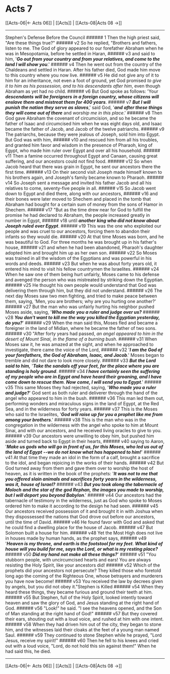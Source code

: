 # Acts 7

[[Acts-06|← Acts 06]] | [[Acts]] | [[Acts-08|Acts 08 →]]
***

Stephen's Defense Before the Council ###### 1 Then the high priest said, "Are these things true?" ###### v2 So he replied, "Brothers and fathers, listen to me. The God of glory appeared to our forefather Abraham when he was in Mesopotamia, before he settled in Haran, ###### v3 and said to him, '**_Go out from your country and from your relatives, and come to the land I will show you_**.' ###### v4 Then he went out from the country of the Chaldeans and settled in Haran. After his father died, God made him move to this country where you now live. ###### v5 He did not give any of it to him for an inheritance, not even a foot of ground, yet God promised _to give it to him as his possession, and to his descendants after him_, even though Abraham as yet had no child. ###### v6 But God spoke as follows: 'Your **_descendants_** **_will be foreigners_** **_in_** **_a foreign country, whose citizens will enslave them and mistreat them for 400 years_**. ###### v7 **_But_** **_I will punish_** **_the nation they serve as slaves_**,' said God, '**_and_** **_after these things they will come out of there_** and _worship_ _me_ _in this place_.' ###### v8 Then God gave Abraham the covenant of circumcision, and so he became the father of Isaac and circumcised him when he was eight days old, and Isaac became the father of Jacob, and Jacob of the twelve patriarchs. ###### v9 The patriarchs, because they were jealous of Joseph, sold him into Egypt. But God was with him, ###### v10 and rescued him from all his troubles, and granted him favor and wisdom in the presence of Pharaoh, king of Egypt, who made him ruler over Egypt and over all his household. ###### v11 Then a famine occurred throughout Egypt and Canaan, causing great suffering, and our ancestors could not find food. ###### v12 So when Jacob heard that there was grain in Egypt, he sent our ancestors there the first time. ###### v13 On their second visit Joseph made himself known to his brothers again, and Joseph's family became known to Pharaoh. ###### v14 So Joseph sent a message and invited his father Jacob and all his relatives to come, seventy-five people in all. ###### v15 So Jacob went down to Egypt and died there, along with our ancestors, ###### v16 and their bones were later moved to Shechem and placed in the tomb that Abraham had bought for a certain sum of money from the sons of Hamor in Shechem. ###### v17 "But as the time drew near for God to fulfill the promise he had declared to Abraham, the people increased greatly in number in Egypt, ###### v18 until **_another_** **_king who did not know about_** **_Joseph_** **_ruled_** **_over Egypt_**. ###### v19 This was the one who exploited our people and was cruel to our ancestors, forcing them to abandon their infants so they would die. ###### v20 At that time Moses was born, and he was beautiful to God. For three months he was brought up in his father's house, ###### v21 and when he had been abandoned, Pharaoh's daughter adopted him and brought him up as her own son. ###### v22 So Moses was trained in all the wisdom of the Egyptians and was powerful in his words and deeds. ###### v23 But when he was about forty years old, it entered his mind to visit his fellow countrymen the Israelites. ###### v24 When he saw one of them being hurt unfairly, Moses came to his defense and avenged the person who was mistreated by striking down the Egyptian. ###### v25 He thought his own people would understand that God was delivering them through him, but they did not understand. ###### v26 The next day Moses saw two men fighting, and tried to make peace between them, saying, 'Men, you are brothers; why are you hurting one another?' ###### v27 But the man who was unfairly hurting his neighbor pushed Moses aside, saying, '**_Who made_** **_you_** **_a ruler and judge over us?_** ###### v28 **_You_** **_don't want to kill me the way you killed the Egyptian yesterday, do you?_**' ###### v29 When the man said this, Moses fled and became a foreigner in the land of Midian, where he became the father of two sons. ###### v30 "After forty years had passed, _an angel appeared to him in the desert_ _of Mount Sinai, in the flame of a burning bush_. ###### v31 When Moses saw it, he was amazed at the sight, and when he approached to investigate, there came the voice of the Lord, ###### v32 '**_I am the God of your forefathers,_** **_the God of Abraham, Isaac,_** **_and Jacob_**.' Moses began to tremble and did not dare to look more closely. ###### v33 **_But_** **_the Lord said to him,_** '**_Take the sandals off your feet, for the place where you are standing is holy ground_**. ###### v34 **_I have certainly seen the suffering_** **_of my people who are in Egypt and_ _have heard their groaning, and I have come down to rescue them_**. **_Now_** **_come, I will send you to Egypt_**.' ###### v35 This same Moses they had rejected, saying, '**_Who made you a ruler and judge?_**' God sent as both ruler and deliverer through the hand of the angel who appeared to him in the bush. ###### v36 This man led them out, performing wonders and miraculous signs in the land of Egypt, at the Red Sea, and in the wilderness for forty years. ###### v37 This is the Moses who said to the Israelites, '**_God will raise up for you a prophet like me from among your brothers_**.' ###### v38 This is the man who was in the congregation in the wilderness with the angel who spoke to him at Mount Sinai, and with our ancestors, and he received living oracles to give to you. ###### v39 Our ancestors were unwilling to obey him, but pushed him aside and turned back to Egypt in their hearts, ###### v40 saying to Aaron, '**_Make us gods who will go in front of us, for this Moses, who led us out of the land of Egypt_** **_--we do not know what has happened to him!_**' ###### v41 At that time they made an idol in the form of a calf, brought a sacrifice to the idol, and began rejoicing in the works of their hands. ###### v42 But God turned away from them and gave them over to worship the host of heaven, as it is written in the book of the prophets: '**_It was not to me that you offered slain animals and sacrifices_** **_forty_** **_years in the wilderness, was it,_** **_house_ _of Israel?_** ###### v43 **_But_ _you took along the tabernacle_** **_of Moloch_** **_and_ _the star of the_** **_god_ _Rephan,_** **_the images you made to worship, but I will deport_** **_you_ _beyond Babylon_**.' ###### v44 Our ancestors had the tabernacle of testimony in the wilderness, just as God who spoke to Moses ordered him to make it according to the design he had seen. ###### v45 Our ancestors received possession of it and brought it in with Joshua when they dispossessed the nations that God drove out before our ancestors, until the time of David. ###### v46 He found favor with God and asked that he could find a dwelling place for the house of Jacob. ###### v47 But Solomon built a house for him. ###### v48 Yet the Most High does not live in houses made by human hands, as the prophet says, ###### v49 '**_Heaven is my throne,_** **_and earth is the footstool for my feet_**. **_What kind of house will you build for me, says the Lord,_** **_or what is my resting place?_** ###### v50 **_Did my hand_** **_not_ _make all these things?_**' ###### v51 "You stubborn people, with uncircumcised hearts and ears! You are always resisting the Holy Spirit, like your ancestors did! ###### v52 Which of the prophets did your ancestors not persecute? They killed those who foretold long ago the coming of the Righteous One, whose betrayers and murderers you have now become! ###### v53 You received the law by decrees given by angels, but you did not obey it."Stephen is Killed ###### v54 When they heard these things, they became furious and ground their teeth at him. ###### v55 But Stephen, full of the Holy Spirit, looked intently toward heaven and saw the glory of God, and Jesus standing at the right hand of God. ###### v56 "Look!" he said. "I see the heavens opened, and the Son of Man standing at the right hand of God!" ###### v57 But they covered their ears, shouting out with a loud voice, and rushed at him with one intent. ###### v58 When they had driven him out of the city, they began to stone him, and the witnesses laid their cloaks at the feet of a young man named Saul. ###### v59 They continued to stone Stephen while he prayed, "Lord Jesus, receive my spirit!" ###### v60 Then he fell to his knees and cried out with a loud voice, "Lord, do not hold this sin against them!" When he had said this, he died.

***
[[Acts-06|← Acts 06]] | [[Acts]] | [[Acts-08|Acts 08 →]]
